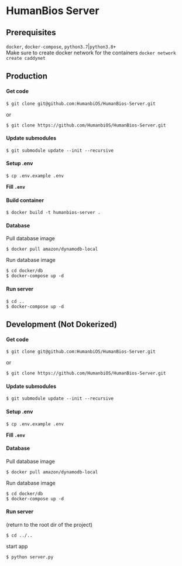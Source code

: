 # HumanBios Server

## Prerequisites
`docker`, `docker-compose`, `python3.7`|`python3.8+`  
Make sure to create docker network for the containers
`docker network create caddynet`  

## Production
#### Get code
```
$ git clone git@github.com:HumanbiOS/HumanBios-Server.git
```
or
```
$ git clone https://github.com/HumanbiOS/HumanBios-Server.git
```
#### Update submodules
```
$ git submodule update --init --recursive
```
#### Setup .env
```
$ cp .env.example .env  
```
**Fill `.env`**  
#### Build container
```
$ docker build -t humanbios-server .
```
#### Database
Pull database image
```
$ docker pull amazon/dynamodb-local
```
Run database image
```
$ cd docker/db
$ docker-compose up -d
```
#### Run server
```
$ cd ..
$ docker-compose up -d
```

## Development (Not Dokerized)
#### Get code
```
$ git clone git@github.com:HumanbiOS/HumanBios-Server.git
```
or
```
$ git clone https://github.com/HumanbiOS/HumanBios-Server.git
```
#### Update submodules
```
$ git submodule update --init --recursive
```
#### Setup .env
```
$ cp .env.example .env  
```
**Fill `.env`**  
#### Database
Pull database image
```
$ docker pull amazon/dynamodb-local
```
Run database image
```
$ cd docker/db
$ docker-compose up -d
```
#### Run server
(return to the root dir of the project)
```
$ cd ../..
```
start app
```
$ python server.py
```